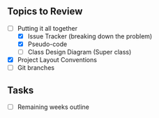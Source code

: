## Topics to Review

- [ ] Putting it all together
  - [x] Issue Tracker (breaking down the problem)
  - [x] Pseudo-code
  - [ ] Class Design Diagram (Super class)

- [x] Project Layout Conventions
- [ ] Git branches

## Tasks

- [ ] Remaining weeks outline



        
